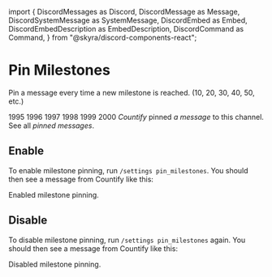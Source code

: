import {
DiscordMessages as Discord,
DiscordMessage as Message,
DiscordSystemMessage as SystemMessage,
DiscordEmbed as Embed,
DiscordEmbedDescription as EmbedDescription,
DiscordCommand as Command,
} from "@skyra/discord-components-react";

# Pin Milestones

Pin a message every time a new milestone is reached. (10, 20, 30, 40, 50, etc.)

<Discord>
  <Message>1995</Message>
  <Message profile="toasted">1996</Message>
  <Message>1997</Message>
  <Message profile="toasted">1998</Message>
  <Message>1999</Message>
  <Message profile="toasted">2000</Message>
  <SystemMessage type="pin"><i>Countify</i> pinned <i>a message</i> to this channel. See all <i>pinned messages</i>.</SystemMessage>
</Discord>

## Enable

To enable milestone pinning, run `/settings pin_milestones`. You should then see a message from Countify like this:

<Discord>
  <Message profile="countify">
    <Command slot="reply" command="/settings pin_milestones" profile="toasted" />
    <Embed slot="embeds" embedTitle="check  Success!" color="#64DE34">
      <EmbedDescription slot="description">Enabled milestone pinning.</EmbedDescription> 
    </Embed>
  </Message>
</Discord>

## Disable

To disable milestone pinning, run `/settings pin_milestones` again. You should then see a message from Countify like this:

<Discord>
  <Message profile="countify">
    <Command slot="reply" command="/settings pin_milestones" profile="toasted" />
    <Embed slot="embeds" embedTitle="check  Success!" color="#64DE34">
      <EmbedDescription slot="description">Disabled milestone pinning.</EmbedDescription> 
    </Embed>
  </Message>
</Discord>
